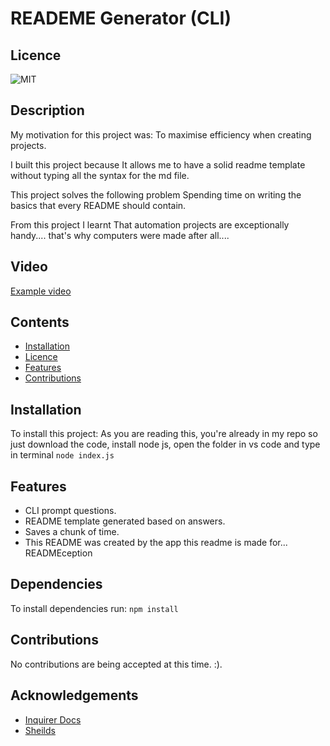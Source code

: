 # READEME Generator (CLI)

## Licence

![MIT](https://img.shields.io/badge/License-MIT-green.svg)

## Description

My motivation for this project was: To maximise efficiency when creating projects.

I built this project because It allows me to have a solid readme template without typing all the syntax for the md file.

This project solves the following problem Spending time on writing the basics that every README should contain.

From this project I learnt That automation projects are exceptionally handy.... that's why computers were made after all....

## Video

[Example video](https://youtu.be/LNgz0QsaTVw)

## Contents

-   [Installation](#installation)
-   [Licence](#licence)
-   [Features](#features)
-   [Contributions](#contributions)

## Installation

To install this project: 
As you are reading this, you're already in my repo so just download the code, install node js, open the folder in vs code and type in terminal
`node index.js`

## Features

-   CLI prompt questions.
-   README template generated based on answers.
-   Saves a chunk of time.
-   This README was created by the app this readme is made for... READMEception

## Dependencies

To install dependencies run:
`npm install`

## Contributions

No contributions are being accepted at this time. :).

## Acknowledgements

-   [Inquirer Docs](https://www.npmjs.com/package/inquirer#documentation)
-   [Sheilds](https://shields.io/)
